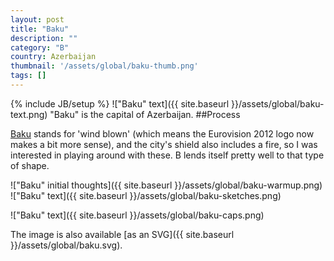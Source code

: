 ```yaml
---
layout: post
title: "Baku"
description: ""
category: "B"
country: Azerbaijan
thumbnail: '/assets/global/baku-thumb.png'
tags: []
---
```

{% include JB/setup %}
!["Baku" text]({{ site.baseurl }}/assets/global/baku-text.png)
"Baku" is the capital of Azerbaijan.
##Process

[Baku](https://en.wikipedia.org/wiki/Baku) stands for 'wind blown' (which means the Eurovision 2012 logo now makes a bit more sense), and the city's shield also includes a fire, so I was interested in playing around with these. B lends itself pretty well to that type of shape.

!["Baku" initial thoughts]({{ site.baseurl }}/assets/global/baku-warmup.png)
!["Baku" text]({{ site.baseurl }}/assets/global/baku-sketches.png)

!["Baku" text]({{ site.baseurl }}/assets/global/baku-caps.png)

The image is also available [as an SVG]({{ site.baseurl }}/assets/global/baku.svg).